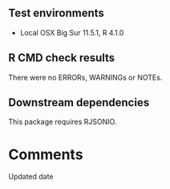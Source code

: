 ## Test environments

* Local OSX Big Sur 11.5.1, R 4.1.0

## R CMD check results
There were no ERRORs, WARNINGs or NOTEs. 

## Downstream dependencies

This package requires RJSONIO.

# Comments

Updated date
